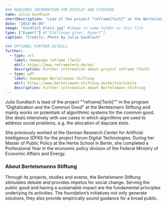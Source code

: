 ```yaml
---
### REQUIRED INFORMATION FOR DISPLAY AND FITERING
name: Julia Gundlach
shortDescription: "Lead of the project “reframe[Tech]” at the Bertelsmann Stiftung"
date: "2023-06-09"
image: "Gundlach_klein.jpg" #image in same folder as this file
type: ["Expert"] #["Challenge giver, Expert"]
caption: "Credits: Photo by Julia Gundlach"

### OPTIONAL FURTHER DETAILS
further:
  - type: url
    label: Homepage reframe [Tech]
    eUrl: https://www.reframetech.de/en/
    description: Further information about project reframe [Tech]
  - type: pdf
    label: Homepage Bertelsmann Stiftung
    eUrl: https://www.bertelsmann-stiftung.de/de/startseite
    description: Further information about Bertelsmann Stiftung
---
```


Julia Gundlach is lead of the project "“reframe[Tech]”" in the program “Digitalization and the Common Good” at the Bertelsmann Stiftung and mainly works on potentials of algorithmic systems for the common good. She deals intensively with use cases in which algorithms are used to address social problems, e.g. the allocation of daycare slots.

She previously worked at the German Research Center for Artificial Intelligence (DFKI) for the project Forum Digital Technologies. During her Master of Public Policy at the Hertie School in Berlin, she completed a Professional Year in the economic policy division of the Federal Ministry of Economic Affairs and Energy.

### About Bertelsmanns Stiftung

Through its projects, studies and events, the Bertelsmann Stiftung stimulates debate and provides impetus for social change. Serving the public good and having a sustainable impact are the fundamental principles underlying its activities. The foundation’s initiatives not only generate solutions, they also provide empirically sound guidance for a broad public.
